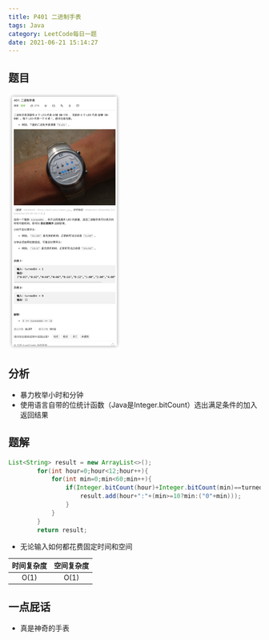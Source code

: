 ```yaml
---
title: P401 二进制手表
tags: Java
category: LeetCode每日一题
date: 2021-06-21 15:14:27
---
```


<!-- more -->

## 题目

<img src="https://raw.githubusercontent.com/C1EYE/figureBed/main/img/20210621151544.png" alt="image-20210621151544616" style="zoom:50%;" />

## 分析

- 暴力枚举小时和分钟
- 使用语言自带的位统计函数（Java是Integer.bitCount）选出满足条件的加入返回结果

## 题解

```java
List<String> result = new ArrayList<>();
        for(int hour=0;hour<12;hour++){
            for(int min=0;min<60;min++){
                if(Integer.bitCount(hour)+Integer.bitCount(min)==turnedOn){
                    result.add(hour+":"+(min>=10?min:("0"+min)));
                }
            }
        }
        return result;
```

- 无论输入如何都花费固定时间和空间

| 时间复杂度 | 空间复杂度 |
| :--------: | :--------: |
|    O(1)    |    O(1)    |



## 一点屁话

- 真是神奇的手表
